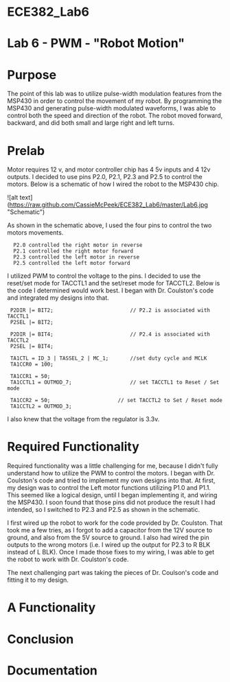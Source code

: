 ECE382_Lab6
===========

# Lab 6 - PWM - "Robot Motion"

# Purpose
  The point of this lab was to utilize pulse-width modulation features from the MSP430 in order to control the movement of my robot. By programming the MSP430 and generating pulse-width modulated waveforms, I was able to control both the speed and direction of the robot. The robot moved forward, backward, and did both small and large right and left turns. 
  

# Prelab
  Motor requires 12 v, and motor controller chip has 4 5v inputs and 4 12v outputs. I decided to use pins P2.0, P2.1, P2.3 and P2.5 to control the motors. Below is a schematic of how I wired the robot to the MSP430 chip. 
  
![alt text] (https://raw.github.com/CassieMcPeek/ECE382_Lab6/master/Lab6.jpg "Schematic")
  
  
  As shown in the schematic above, I used the four pins to control the two motors movements. 
  
  
      P2.0 controlled the right motor in reverse
      P2.1 controlled the right motor forward
      P2.3 controlled the left motor in reverse
      P2.5 controlled the left motor forward
  

I utilized PWM to control the voltage to the pins. I decided to use the reset/set mode for TACCTL1 and the set/reset mode for TACCTL2. Below is the code I determined would work best. I began with Dr. Coulston's code and integrated my designs into that. 

      
     P2DIR |= BIT2;							// P2.2 is associated with TACCTL1
     P2SEL |= BIT2;

     P2DIR |= BIT4;							// P2.4 is associated with TACCTL2
     P2SEL |= BIT4;

     TA1CTL = ID_3 | TASSEL_2 | MC_1;		//set duty cycle and MCLK
     TA1CCR0 = 100;

     TA1CCR1 = 50;
     TA1CCTL1 = OUTMOD_7;					// set TACCTL1 to Reset / Set mode

     TA1CCR2 = 50;						// set TACCTL2 to Set / Reset mode
     TA1CCTL2 = OUTMOD_3;


I also knew that the voltage from the regulator is 3.3v. 

# Required Functionality

Required functionality was a little challenging for me, because I didn't fully understand how to utilize the PWM to control the motors. I began with Dr. Coulston's code and tried to implement my own designs into that. At first, my design was to control the Left motor functions utilizing P1.0 and P1.1. This seemed like a logical design, until I began implementing it, and wiring the MSP430. I soon found that those pins did not produce the result I had intended, so I switched to P2.3 and P2.5 as shown in the schematic. 

I first wired up the robot to work for the code provided by Dr. Coulston. That took me a few tries, as I forgot to add a capacitor from the 12V source to ground, and also from the 5V source to ground. I also had wired the pin outputs to the wrong motors (i.e. I wired up the output for P2.3 to R BLK instead of L BLK). Once I made those fixes to my wiring, I was able to get the robot to work with Dr. Coulston's code. 

The next challenging part was taking the pieces of Dr. Coulson's code and fitting it to my design. 

# A Functionality


# Conclusion


# Documentation

